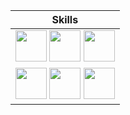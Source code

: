 
| Skills |
| :---: |
|[<img src="https://marketing.raku.org/id/1533512913/svg" height="50px" width="50px" />][raku] [<img src="https://48pedia.org/images/8/8e/Lua-logo.svg" height="50px" width="50px" />][lua] [<img src="https://upload.wikimedia.org/wikipedia/commons/9/99/Unofficial_JavaScript_logo_2.svg" height="50px" width="50px" />][javascript] |
|[<img src="https://upload.wikimedia.org/wikipedia/commons/1/18/C_Programming_Language.svg" height="50px" width="50px" />][c]  [<img src="https://raw.githubusercontent.com/edubart/nelua-lang/master/docs/assets/img/nelua-logo.svg" height="50px" width="50px" />][nelua] [<img src="https://upload.wikimedia.org/wikipedia/commons/1/18/ISO_C%2B%2B_Logo.svg" height="50px" width="50px" />][cpp]|

[raku]: https://raku.org
[lua]: https://www.lua.org/
[javascript]: https://developer.mozilla.org/en-US/docs/Web/JavaScript
[c]: https://en.cppreference.com/w/c
[nelua]: https://nelua.io/
[cpp]: https://en.cppreference.com

[typescript]: https://typescriptlang.org
[fennel]: https://fennel-lang.org

[nim]: https://nim-lang.org
[php]: https://php.net
[janet]: https://www.janet-lang.org/
[haxe]: https://haxe.org
[webassembly]: https://webassembly.org/
[assemblyscript]: https://www.assemblyscript.org/
[rust]: https://rust-lang.org
[elisp]: https://www.gnu.org/software/emacs/manual/html_node/elisp/
[swift]: https://swift.org
[kotlin]: https://kotlinlang.org/
[clojure]: https://clojure.org/
[clojurescript]: https://clojurescript.org/
[godot]: https://godotengine.org
[construct]: https://construct.net
[python]: https://www.python.org/
[ruby]: https://www.ruby-lang.org/en/
[txr]: http://nongnu.org/txr
[lisp]: https://common-lisp.net/
[red]: http://red-lang.org
[racket]: https://racket-lang.org

